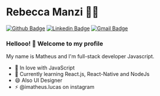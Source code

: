 # Rebecca Manzi :woman_technologist:

[![Github Badge](https://img.shields.io/badge/-Github-000?style=flat-square&logo=Github&logoColor=white&link=https://github.com/lucasgdb)](https://github.com/devMatheus13)
[![Linkedin Badge](https://img.shields.io/badge/-LinkedIn-blue?style=flat-square&logo=Linkedin&logoColor=white&link=https://www.linkedin.com/in/matheeus13/)](https://www.linkedin.com/in/rebeccamanzi/)
[![Gmail Badge](https://img.shields.io/badge/-Gmail-c14438?style=flat-square&logo=Gmail&logoColor=white&link=mailto:rebeccamanzi@gmail.com)](mailto:matheeuslucas13@gmail.com)

### Hellooo! 👋 Welcome to my profile

My name is Matheus and I'm full-stack developer Javascript.

 - 💙 In love with JavaScript
 - 🌱 Currently learning React.js, React-Native and NodeJs
 - 😄 Also UI Designer 
 - ⚡ @imatheus.lucas on instagram
